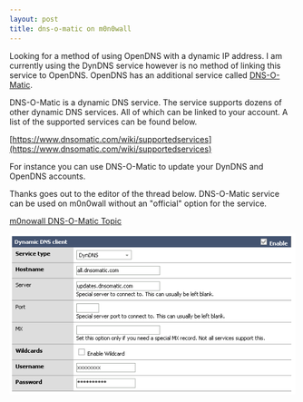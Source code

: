 ```yaml
---
layout: post
title: dns-o-matic on m0n0wall
---
```


Looking for a method of using OpenDNS with a dynamic IP address. I am currently using the DynDNS service however is no method of linking this service to OpenDNS. OpenDNS has an additional service called [DNS-O-Matic](http://www.dnsomatic.com/").

DNS-O-Matic is a dynamic DNS service. The service supports dozens of other dynamic DNS services. All of which can be linked to your account. A list of the supported services can be found below.

[https://www.dnsomatic.com/wiki/supportedservices](https://www.dnsomatic.com/wiki/supportedservices)

For instance you can use DNS-O-Matic to update your DynDNS and OpenDNS accounts.

Thanks goes out to the editor of the thread below. DNS-O-Matic service can be used on m0n0wall without an "official" option for the service.

[m0nowall DNS-O-Matic Topic](http://forum.m0n0.ch/index.php/topic,1357.0.html")

![dnsomatic](/content/images/dnsomatic.png)
